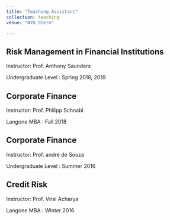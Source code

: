 ```yaml
---
title: "Teaching Assistant"
collection: teaching
venue: "NYU Stern"

---
```


Risk Management in Financial Institutions
-----------------------------------------
Instructor: Prof. Anthony Saunders

Undergraduate Level : Spring 2018, 2019 

Corporate Finance
-------------------------
Instructor: Prof. Philipp Schnabl

Langone MBA : Fall 2018


Corporate Finance
-------------------------
Instructor: Prof. andre de Souza

Undergraduate Level : Summer 2016

Credit Risk
-------------------------
Instructor: Prof. Viral Acharya

Langone MBA : Winter 2016
